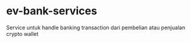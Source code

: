 # ev-bank-services
Service untuk handle banking transaction dari pembelian atau penjualan crypto wallet
